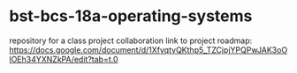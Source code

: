 # bst-bcs-18a-operating-systems
repository for a class project collaboration
link to project roadmap: https://docs.google.com/document/d/1XfyqtyQKthp5_TZCjpjYPQPwJAK3oOlOEh34YXNZkPA/edit?tab=t.0
